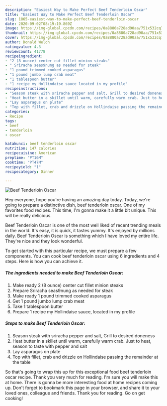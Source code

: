 ```yaml
---
description: "Easiest Way to Make Perfect Beef Tenderloin Oscar"
title: "Easiest Way to Make Perfect Beef Tenderloin Oscar"
slug: 1865-easiest-way-to-make-perfect-beef-tenderloin-oscar
date: 2020-09-02T08:19:19.869Z
image: https://img-global.cpcdn.com/recipes/0a8880a728ad90aa/751x532cq70/beef-tenderloin-oscar-recipe-main-photo.jpg
thumbnail: https://img-global.cpcdn.com/recipes/0a8880a728ad90aa/751x532cq70/beef-tenderloin-oscar-recipe-main-photo.jpg
cover: https://img-global.cpcdn.com/recipes/0a8880a728ad90aa/751x532cq70/beef-tenderloin-oscar-recipe-main-photo.jpg
author: Donald Welch
ratingvalue: 4.3
reviewcount: 41778
recipeingredient:
- "2 (8 ounce) center cut fillet minion steaks"
- " Sriracha seas9nung as needed for steak"
- "1 pound trimmed cooked asparagus"
- "1 pound jumbo lump crab meat"
- "1 tablespoon butter"
- "1 recipe my Hollindaise sauce located in my profile"
recipeinstructions:
- "Season steak with sriracha pepper and salt, Grill to desired doneness"
- "Heat butter in a skillet until warm, carefully warm crab. Just to heat, season to taste with pepper and salt"
- "Lay asparagus on plate"
- "Top with fillet, crab and drizzle on Hollindaise passing the remainder at the table"
categories:
- Recipe
tags:
- beef
- tenderloin
- oscar

katakunci: beef tenderloin oscar 
nutrition: 147 calories
recipecuisine: American
preptime: "PT16M"
cooktime: "PT47M"
recipeyield: "1"
recipecategory: Dinner

---
```



![Beef Tenderloin Oscar](https://img-global.cpcdn.com/recipes/0a8880a728ad90aa/751x532cq70/beef-tenderloin-oscar-recipe-main-photo.jpg)

Hey everyone, hope you're having an amazing day today. Today, we're going to prepare a distinctive dish, beef tenderloin oscar. One of my favorites food recipes. This time, I'm gonna make it a little bit unique. This will be really delicious.



Beef Tenderloin Oscar is one of the most well liked of recent trending meals in the world. It's easy, it is quick, it tastes yummy. It's enjoyed by millions daily. Beef Tenderloin Oscar is something which I have loved my entire life. They're nice and they look wonderful.


To get started with this particular recipe, we must prepare a few components. You can cook beef tenderloin oscar using 6 ingredients and 4 steps. Here is how you can achieve it.

<!--inarticleads1-->

##### The ingredients needed to make Beef Tenderloin Oscar:

1. Make ready 2 (8 ounce) center cut fillet minion steaks
1. Prepare  Sriracha seas9nung as needed for steak
1. Make ready 1 pound trimmed cooked asparagus
1. Get 1 pound jumbo lump crab meat
1. Take 1 tablespoon butter
1. Prepare 1 recipe my Hollindaise sauce, located in my profile




<!--inarticleads2-->

##### Steps to make Beef Tenderloin Oscar:

1. Season steak with sriracha pepper and salt, Grill to desired doneness
1. Heat butter in a skillet until warm, carefully warm crab. Just to heat, season to taste with pepper and salt
1. Lay asparagus on plate
1. Top with fillet, crab and drizzle on Hollindaise passing the remainder at the table




So that's going to wrap this up for this exceptional food beef tenderloin oscar recipe. Thank you very much for reading. I'm sure you will make this at home. There is gonna be more interesting food at home recipes coming up. Don't forget to bookmark this page in your browser, and share it to your loved ones, colleague and friends. Thank you for reading. Go on get cooking!
